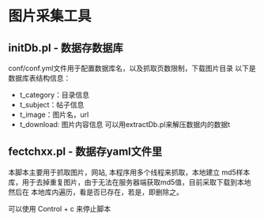 
# 图片采集工具
## initDb.pl - 数据存数据库
conf/conf.yml文件用于配置数据库名，以及抓取页数限制，下载图片目录
以下是数据库表结构信息：
 - t_category：目录信息
 - t_subject：帖子信息
 - t_image：图片名，url
 - t_download: 图片内容信息
可以用extractDb.pl来解压数据内的数据t

## fectchxx.pl - 数据存yaml文件里
本脚本主要用于抓取图片，网站, 本程序用多个线程来抓取，本地建立
md5样本库，用于去掉重复图片，由于无法在服务器端获取md5值，目前采取下载到本地然后在
本地库内遍历，看是否已存在，若是，即删除之。

可以使用 Control + c 来停止脚本